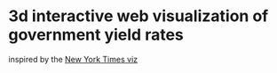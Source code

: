 # 3d interactive web visualization of government yield rates

inspired by the [New York Times viz](https://www.nytimes.com/interactive/2015/03/19/upshot/3d-yield-curve-economic-growth.html?_r=0)


